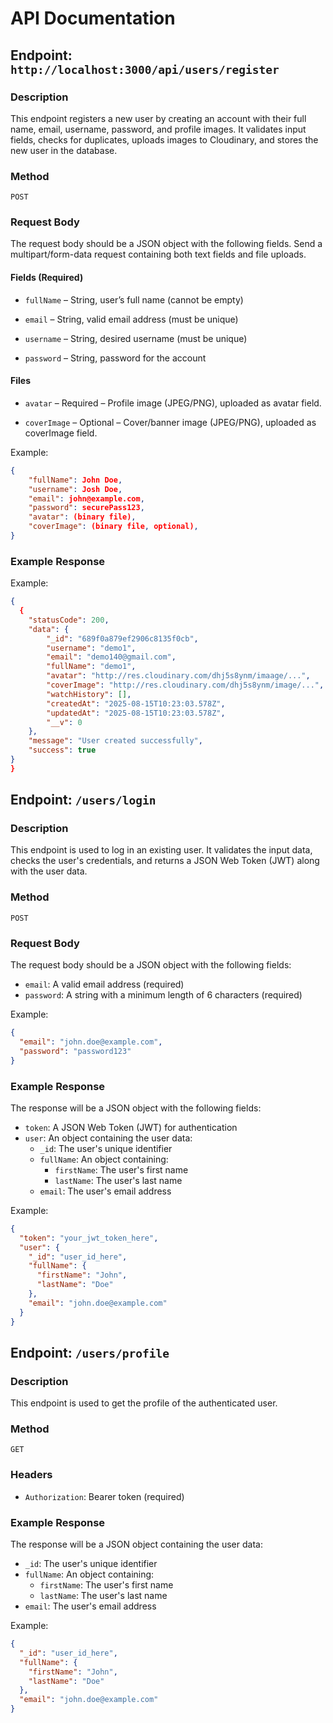 # API Documentation

## Endpoint: `http://localhost:3000/api/users/register`

### Description
This endpoint registers a new user by creating an account with their full name, email, username, password, and profile images.
It validates input fields, checks for duplicates, uploads images to Cloudinary, and stores the new user in the database.

### Method
`POST`

### Request Body
The request body should be a JSON object with the following fields.
Send a multipart/form-data request containing both text fields and file uploads.

#### Fields (Required)

- `fullName` – String, user’s full name (cannot be empty)

- `email` – String, valid email address (must be unique)

- `username` – String, desired username (must be unique)

- `password` – String, password for the account

#### Files

- `avatar` – Required – Profile image (JPEG/PNG), uploaded as avatar field.

- `coverImage` – Optional – Cover/banner image (JPEG/PNG), uploaded as coverImage field.

Example:
```json
{
    "fullName": John Doe,
    "username": Josh Doe,
    "email": john@example.com,
    "password": securePass123,
    "avatar": (binary file),
    "coverImage": (binary file, optional),
}
```

### Example Response

Example:
```json
{
  {
    "statusCode": 200,
    "data": {
        "_id": "689f0a879ef2906c8135f0cb",
        "username": "demo1",
        "email": "demo140@gmail.com",
        "fullName": "demo1",
        "avatar": "http://res.cloudinary.com/dhj5s8ynm/imaage/...",
        "coverImage": "http://res.cloudinary.com/dhj5s8ynm/image/...",
        "watchHistory": [],
        "createdAt": "2025-08-15T10:23:03.578Z",
        "updatedAt": "2025-08-15T10:23:03.578Z",
        "__v": 0
    },
    "message": "User created successfully",
    "success": true
}
}
```

## Endpoint: `/users/login`

### Description
This endpoint is used to log in an existing user. It validates the input data, checks the user's credentials, and returns a JSON Web Token (JWT) along with the user data.

### Method
`POST`

### Request Body
The request body should be a JSON object with the following fields:
- `email`: A valid email address (required)
- `password`: A string with a minimum length of 6 characters (required)

Example:
```json
{
  "email": "john.doe@example.com",
  "password": "password123"
}
```

### Example Response
The response will be a JSON object with the following fields:
- `token`: A JSON Web Token (JWT) for authentication
- `user`: An object containing the user data:
  - `_id`: The user's unique identifier
  - `fullName`: An object containing:
    - `firstName`: The user's first name
    - `lastName`: The user's last name
  - `email`: The user's email address

Example:
```json
{
  "token": "your_jwt_token_here",
  "user": {
    "_id": "user_id_here",
    "fullName": {
      "firstName": "John",
      "lastName": "Doe"
    },
    "email": "john.doe@example.com"
  }
}
```
## Endpoint: `/users/profile`

### Description
This endpoint is used to get the profile of the authenticated user.

### Method
`GET`

### Headers
- `Authorization`: Bearer token (required)

### Example Response
The response will be a JSON object containing the user data:
- `_id`: The user's unique identifier
- `fullName`: An object containing:
  - `firstName`: The user's first name
  - `lastName`: The user's last name
- `email`: The user's email address

Example:
```json
{
  "_id": "user_id_here",
  "fullName": {
    "firstName": "John",
    "lastName": "Doe"
  },
  "email": "john.doe@example.com"
}
```
